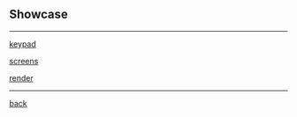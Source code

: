 ## Showcase

---

[keypad](keypad/index.md)

[screens](screens/index.md)

[render](render/index.md)

---

[back](./../../../)
